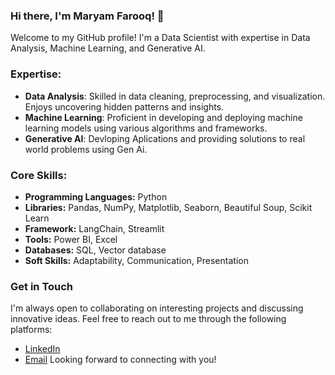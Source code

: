 ### Hi there, I'm Maryam Farooq! 👋
Welcome to my GitHub profile!
I'm a Data Scientist with expertise in Data Analysis, Machine Learning, and Generative AI.

### Expertise:
- **Data Analysis**: Skilled in data cleaning, preprocessing, and visualization. Enjoys uncovering hidden patterns and insights.
- **Machine Learning**: Proficient in developing and deploying machine learning models using various algorithms and frameworks.
- **Generative AI**: Devloping Aplications and providing solutions to real world problems using Gen Ai.

### Core Skills:
- **Programming Languages:** Python
- **Libraries:** Pandas, NumPy, Matplotlib, Seaborn, Beautiful Soup, Scikit Learn
- **Framework:** LangChain, Streamlit
- **Tools:** Power BI, Excel
- **Databases:** SQL, Vector database
- **Soft Skills:** Adaptability, Communication, Presentation

### Get in Touch
I'm always open to collaborating on interesting projects and discussing innovative ideas. Feel free to reach out to me through the following platforms:
- [LinkedIn](https://www.linkedin.com/in/maryamfarooq13/)
- [Email](mailto:maryamfarooq2222@example.com)
Looking forward to connecting with you!

<!---
maryamfarooq13/maryamfarooq13 is a ✨ special ✨ repository because its `README.md` (this file) appears on your GitHub profile.
You can click the Preview link to take a look at your changes.
--->
